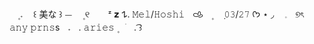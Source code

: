ㅤ۪  𝅄ㅤ ꒰  美な  ꒱  ⏤ㅤ  ۪ ୧
ㅤㅤᶻ 𝘇 𐰁. 𝙼𝚎𝚕/𝙷𝚘𝚜𝚑𝚒ㅤ𐚁ㅤ۪ ㅤ݂ 𝟶𝟹/𝟸𝟽 ᡣ𐭩   ⋆ ◞
ㅤ𓈒ㅤ୭ৎ  𝚊𝚗𝚢 𝚙𝚛𝚗𝚜sㅤ𝅄ㅤ.  𝚊𝚛𝚒𝚎𝚜 ۪ ⠀ׂㅤ.  ͡꒱
